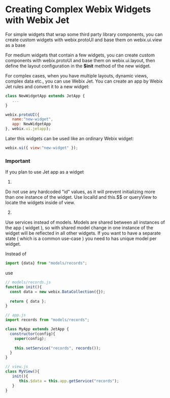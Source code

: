 # Creating Complex Webix Widgets with Webix Jet

For simple widgets that wrap some third party library components, you can create custom widgets with webix.protoUI and base them on webix.ui.view as a base

For medium widgets that contain a few widgets, you can create custom components with webix.protoUI and base them on webix.ui.layout, then define the layout configuration in the **$init** method of the new widget.

For complex cases, when you have multiple layouts, dynamic views, complex data etc., you can use Webix Jet.
You can create an app by Webix Jet rules and convert it to a new widget:

```js
class NewWidgetApp extends JetApp {
   ...
}

webix.protoUI({
   name:"new-widget",
   app: NewWidgetApp
}, webix.ui.jetapp);
```

Later this widgets can be used like an ordinary Webix widget:

```js
webix.ui({ view:"new-widget" });
```

### Important

If you plan to use Jet app as a widget

1.
Do not use any hardcoded "id" values, as it will prevent initializing more than one instance of the widget.
Use localId and this.$$ or queryView to locate the widgets inside of view. 

2. 
Use services instead of models.
Models are shared between all instances of the app ( widget ), so with shared model change in one instance of the widget
will be reflected in all other widgets. If you want to have a separate state ( which is a common use-case )
you need to has unique model per widget. 

Instead of 

```js
import {data} from "models/records";
```

use

```js
// models/records.js
function init(){
  const data = new webix.DataCollection({});
  
  return { data };
}
```

```js
// app.js
import records from "models/records";

class MyApp extends JetApp {
  constructor(config){
    super(config);
    
    this.setService("records", records()); 
  }
}
```

```js
// view.js
class MyView(){
   init(){
      this.$data = this.app.getService("records");
   }
}
```